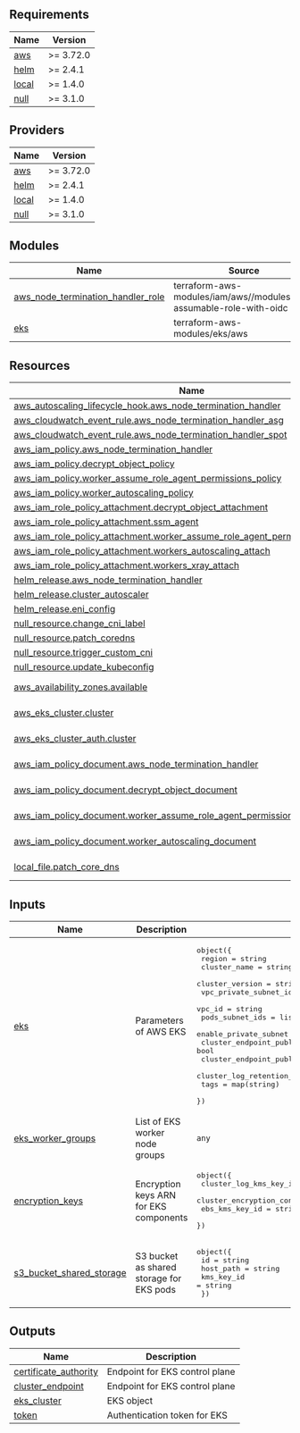 <!-- BEGIN_TF_DOCS -->
## Requirements

| Name | Version |
|------|---------|
| <a name="requirement_aws"></a> [aws](#requirement\_aws) | >= 3.72.0 |
| <a name="requirement_helm"></a> [helm](#requirement\_helm) | >= 2.4.1 |
| <a name="requirement_local"></a> [local](#requirement\_local) | >= 1.4.0 |
| <a name="requirement_null"></a> [null](#requirement\_null) | >= 3.1.0 |

## Providers

| Name | Version |
|------|---------|
| <a name="provider_aws"></a> [aws](#provider\_aws) | >= 3.72.0 |
| <a name="provider_helm"></a> [helm](#provider\_helm) | >= 2.4.1 |
| <a name="provider_local"></a> [local](#provider\_local) | >= 1.4.0 |
| <a name="provider_null"></a> [null](#provider\_null) | >= 3.1.0 |

## Modules

| Name | Source | Version |
|------|--------|---------|
| <a name="module_aws_node_termination_handler_role"></a> [aws\_node\_termination\_handler\_role](#module\_aws\_node\_termination\_handler\_role) | terraform-aws-modules/iam/aws//modules/iam-assumable-role-with-oidc | 4.1.0 |
| <a name="module_eks"></a> [eks](#module\_eks) | terraform-aws-modules/eks/aws | 17.24.0 |

## Resources

| Name | Type |
|------|------|
| [aws_autoscaling_lifecycle_hook.aws_node_termination_handler](https://registry.terraform.io/providers/hashicorp/aws/latest/docs/resources/autoscaling_lifecycle_hook) | resource |
| [aws_cloudwatch_event_rule.aws_node_termination_handler_asg](https://registry.terraform.io/providers/hashicorp/aws/latest/docs/resources/cloudwatch_event_rule) | resource |
| [aws_cloudwatch_event_rule.aws_node_termination_handler_spot](https://registry.terraform.io/providers/hashicorp/aws/latest/docs/resources/cloudwatch_event_rule) | resource |
| [aws_iam_policy.aws_node_termination_handler](https://registry.terraform.io/providers/hashicorp/aws/latest/docs/resources/iam_policy) | resource |
| [aws_iam_policy.decrypt_object_policy](https://registry.terraform.io/providers/hashicorp/aws/latest/docs/resources/iam_policy) | resource |
| [aws_iam_policy.worker_assume_role_agent_permissions_policy](https://registry.terraform.io/providers/hashicorp/aws/latest/docs/resources/iam_policy) | resource |
| [aws_iam_policy.worker_autoscaling_policy](https://registry.terraform.io/providers/hashicorp/aws/latest/docs/resources/iam_policy) | resource |
| [aws_iam_role_policy_attachment.decrypt_object_attachment](https://registry.terraform.io/providers/hashicorp/aws/latest/docs/resources/iam_role_policy_attachment) | resource |
| [aws_iam_role_policy_attachment.ssm_agent](https://registry.terraform.io/providers/hashicorp/aws/latest/docs/resources/iam_role_policy_attachment) | resource |
| [aws_iam_role_policy_attachment.worker_assume_role_agent_permissions_document](https://registry.terraform.io/providers/hashicorp/aws/latest/docs/resources/iam_role_policy_attachment) | resource |
| [aws_iam_role_policy_attachment.workers_autoscaling_attach](https://registry.terraform.io/providers/hashicorp/aws/latest/docs/resources/iam_role_policy_attachment) | resource |
| [aws_iam_role_policy_attachment.workers_xray_attach](https://registry.terraform.io/providers/hashicorp/aws/latest/docs/resources/iam_role_policy_attachment) | resource |
| [helm_release.aws_node_termination_handler](https://registry.terraform.io/providers/hashicorp/helm/latest/docs/resources/release) | resource |
| [helm_release.cluster_autoscaler](https://registry.terraform.io/providers/hashicorp/helm/latest/docs/resources/release) | resource |
| [helm_release.eni_config](https://registry.terraform.io/providers/hashicorp/helm/latest/docs/resources/release) | resource |
| [null_resource.change_cni_label](https://registry.terraform.io/providers/hashicorp/null/latest/docs/resources/resource) | resource |
| [null_resource.patch_coredns](https://registry.terraform.io/providers/hashicorp/null/latest/docs/resources/resource) | resource |
| [null_resource.trigger_custom_cni](https://registry.terraform.io/providers/hashicorp/null/latest/docs/resources/resource) | resource |
| [null_resource.update_kubeconfig](https://registry.terraform.io/providers/hashicorp/null/latest/docs/resources/resource) | resource |
| [aws_availability_zones.available](https://registry.terraform.io/providers/hashicorp/aws/latest/docs/data-sources/availability_zones) | data source |
| [aws_eks_cluster.cluster](https://registry.terraform.io/providers/hashicorp/aws/latest/docs/data-sources/eks_cluster) | data source |
| [aws_eks_cluster_auth.cluster](https://registry.terraform.io/providers/hashicorp/aws/latest/docs/data-sources/eks_cluster_auth) | data source |
| [aws_iam_policy_document.aws_node_termination_handler](https://registry.terraform.io/providers/hashicorp/aws/latest/docs/data-sources/iam_policy_document) | data source |
| [aws_iam_policy_document.decrypt_object_document](https://registry.terraform.io/providers/hashicorp/aws/latest/docs/data-sources/iam_policy_document) | data source |
| [aws_iam_policy_document.worker_assume_role_agent_permissions_document](https://registry.terraform.io/providers/hashicorp/aws/latest/docs/data-sources/iam_policy_document) | data source |
| [aws_iam_policy_document.worker_autoscaling_document](https://registry.terraform.io/providers/hashicorp/aws/latest/docs/data-sources/iam_policy_document) | data source |
| [local_file.patch_core_dns](https://registry.terraform.io/providers/hashicorp/local/latest/docs/data-sources/file) | data source |

## Inputs

| Name | Description | Type | Default | Required |
|------|-------------|------|---------|:--------:|
| <a name="input_eks"></a> [eks](#input\_eks) | Parameters of AWS EKS | <pre>object({<br>    region                               = string<br>    cluster_name                         = string<br>    cluster_version                      = string<br>    vpc_private_subnet_ids               = list(string)<br>    vpc_id                               = string<br>    pods_subnet_ids                      = list(string)<br>    enable_private_subnet                = bool<br>    cluster_endpoint_public_access       = bool<br>    cluster_endpoint_public_access_cidrs = list(string)<br>    cluster_log_retention_in_days        = number<br>    tags                                 = map(string)<br>  })</pre> | n/a | yes |
| <a name="input_eks_worker_groups"></a> [eks\_worker\_groups](#input\_eks\_worker\_groups) | List of EKS worker node groups | `any` | n/a | yes |
| <a name="input_encryption_keys"></a> [encryption\_keys](#input\_encryption\_keys) | Encryption keys ARN for EKS components | <pre>object({<br>    cluster_log_kms_key_id    = string<br>    cluster_encryption_config = string<br>    ebs_kms_key_id            = string<br>  })</pre> | n/a | yes |
| <a name="input_s3_bucket_shared_storage"></a> [s3\_bucket\_shared\_storage](#input\_s3\_bucket\_shared\_storage) | S3 bucket as shared storage for EKS pods | <pre>object({<br>    id         = string<br>    host_path  = string<br>    kms_key_id = string<br>  })</pre> | n/a | yes |

## Outputs

| Name | Description |
|------|-------------|
| <a name="output_certificate_authority"></a> [certificate\_authority](#output\_certificate\_authority) | Endpoint for EKS control plane |
| <a name="output_cluster_endpoint"></a> [cluster\_endpoint](#output\_cluster\_endpoint) | Endpoint for EKS control plane |
| <a name="output_eks_cluster"></a> [eks\_cluster](#output\_eks\_cluster) | EKS object |
| <a name="output_token"></a> [token](#output\_token) | Authentication token for EKS |
<!-- END_TF_DOCS -->